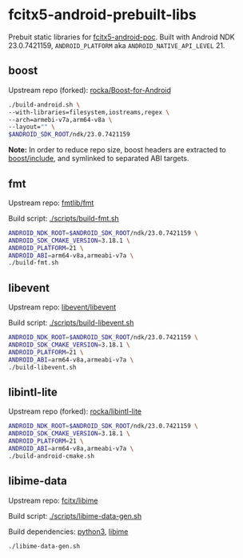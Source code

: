 # fcitx5-android-prebuilt-libs

Prebuit static libraries for [fcitx5-android-poc](https://github.com/rocka/fcitx5-android-poc).
Built with Android NDK 23.0.7421159, `ANDROID_PLATFORM` aka `ANDROID_NATIVE_API_LEVEL` 21.

## boost

Upstream repo (forked): [rocka/Boost-for-Android](https://github.com/rocka/Boost-for-Android/tree/ndk23-boost1.74.0)

```bash
./build-android.sh \
--with-libraries=filesystem,iostreams,regex \
--arch=armebi-v7a,arm64-v8a \
--layout="" \
$ANDROID_SDK_ROOT/ndk/23.0.7421159
```

**Note:** In order to reduce repo size, boost headers are extracted to [boost/include](./boost/include), and symlinked to separated ABI targets.

## fmt

Upstream repo: [fmtlib/fmt](https://github.com/fmtlib/fmt)

Build script: [./scripts/build-fmt.sh](./scripts/build-fmt.sh)

```bash
ANDROID_NDK_ROOT=$ANDROID_SDK_ROOT/ndk/23.0.7421159 \
ANDROID_SDK_CMAKE_VERSION=3.18.1 \
ANDROID_PLATFORM=21 \
ANDROID_ABI=arm64-v8a,armeabi-v7a \
./build-fmt.sh
```

## libevent

Upstream repo: [libevent/libevent](https://github.com/libevent/libevent/tree/release-2.1.12-stable)

Build script: [./scripts/build-libevent.sh](./scripts/build-libevent.sh)

```bash
ANDROID_NDK_ROOT=$ANDROID_SDK_ROOT/ndk/23.0.7421159 \
ANDROID_SDK_CMAKE_VERSION=3.18.1 \
ANDROID_PLATFORM=21 \
ANDROID_ABI=arm64-v8a,armeabi-v7a \
./build-libevent.sh
```

## libintl-lite

Upstream repo (forked): [rocka/libintl-lite](https://github.com/rocka/libintl-lite/tree/feature/cmake-package-config)

```bash
ANDROID_NDK_ROOT=$ANDROID_SDK_ROOT/ndk/23.0.7421159 \
ANDROID_SDK_CMAKE_VERSION=3.18.1 \
ANDROID_PLATFORM=21 \
ANDROID_ABI=arm64-v8a,armeabi-v7a \
./build-android-cmake.sh
```

## libime-data

Upstream repo: [fcitx/libime](https://github.com/fcitx/libime)

Build script: [./scripts/libime-data-gen.sh](./scripts/libime-data-gen.sh)

Build dependencies: [python3](https://archlinux.org/packages/extra/x86_64/python/), [libime](https://archlinux.org/packages/community/x86_64/libime/)

```bash
./libime-data-gen.sh
```
